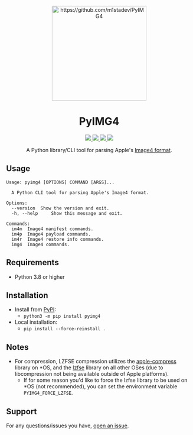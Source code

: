 <p align="center">
<img src=".github/assets/icon.png" alt="https://github.com/m1stadev/PyIMG4" width=256px> 
</p>

<h1 align="center">
PyIMG4
</h1>
<p align="center">
  <a href="https://github.com/m1stadev/PyIMG4/blob/master/LICENSE">
    <image src="https://img.shields.io/github/license/m1stadev/PyIMG4">
  </a>
  <a href="https://github.com/m1stadev/PyIMG4/stargazers">
    <image src="https://img.shields.io/github/stars/m1stadev/PyIMG4">
  </a>
  <a href="https://github.com/m1stadev/PyIMG4">
    <image src="https://tokei.rs/b1/github/m1stadev/PyIMG4?category=code&lang=python&style=flat">
  </a>
  <a href="https://github.com/m1stadev/PyIMG4">
    <image src="https://img.shields.io/github/actions/workflow/status/m1stadev/PyIMG4/.github/workflows/python-tests.yml">
  </a>
    <br>
</p>

<p align="center">
A Python library/CLI tool for parsing Apple's <a href="https://www.theiphonewiki.com/wiki/IMG4_File_Format">Image4 format</a>.
</p>

## Usage
```
Usage: pyimg4 [OPTIONS] COMMAND [ARGS]...

  A Python CLI tool for parsing Apple's Image4 format.

Options:
  --version  Show the version and exit.
  -h, --help     Show this message and exit.

Commands:
  im4m  Image4 manifest commands.
  im4p  Image4 payload commands.
  im4r  Image4 restore info commands.
  img4  Image4 commands.
```

## Requirements
- Python 3.8 or higher

## Installation
- Install from <a href="https://pypi.org/p/pyimg4">PyPI</a>:
    - ```python3 -m pip install pyimg4```
- Local installation:
    - `pip install --force-reinstall .`

## Notes
- For compression, LZFSE compression utilizes the <a href="https://pypi.org/p/apple-compress">apple-compress</a> library on *OS, and the <a href="https://pypi.org/p/lzfse">lzfse</a> library on all other OSes (due to libcompression not being available outside of Apple platforms).
  - If for some reason you'd like to force the lzfse library to be used on *OS (not recommended), you can set the environment variable `PYIMG4_FORCE_LZFSE`.

## Support
For any questions/issues you have, <a href="https://github.com/m1stadev/PyIMG4/issues">open an issue<a/>.
